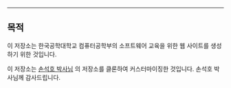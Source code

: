 
---

## 목적

이 저장소는 한국공학대학교 컴퓨터공학부의 소프트웨어 교육을 위한 웹 사이트를 생성 하기 위한 것입니다.



이 저장소는 [손석호 박사님](https://github.com/seokho-son/seokho-son.github.io) 의 저장소를 클론하여 커스터마이징한 것입니다.
손석호 박사님께 감사드립니다.

